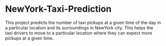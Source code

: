 # NewYork-Taxi-Prediction
This project predicts the number of taxi pickups at a given time of the day in a particular location and its surroundings in NewYork city. This helps the taxi drivers to move to a particular location where they can expect more pickups at a given time.
